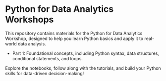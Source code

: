# Python for Data Analytics Workshops

This repository contains materials for the Python for Data Analytics Workshop, designed to help you learn Python basics and apply it to real-world data analysis.

- Part 1: Foundational concepts, including Python syntax, data structures, conditional statements, and loops.

Explore the notebooks, follow along with the tutorials, and build your Python skills for data-driven decision-making!
